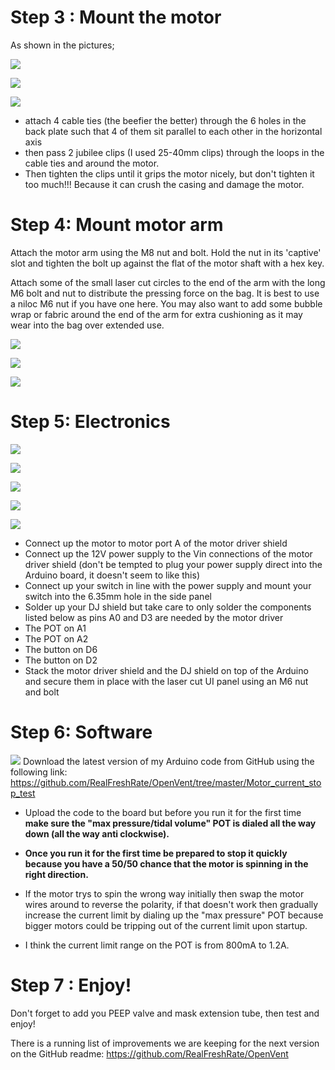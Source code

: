 
# Step 3 : Mount the motor

As shown in the pictures;

![](../img/mount_motor_0.jpg)

![](../img/mount_motor_1.jpg)

![](../img/mount_motor_2.jpg)

- attach 4 cable ties (the beefier the better) through the 6 holes in the back plate such that 4 of them sit parallel to each other in the horizontal axis
- then pass 2 jubilee clips (I used 25-40mm clips) through the loops in the cable ties and around the motor.
- Then tighten the clips until it grips the motor nicely, but don't tighten it too much!!! Because it can crush the casing and damage the motor.

# Step 4: Mount motor arm

Attach the motor arm using the M8 nut and bolt. Hold the nut in its 'captive' slot and tighten the bolt up against the flat of the motor shaft with a hex key.

Attach some of the small laser cut circles to the end of the arm with the long M6 bolt and nut to distribute the pressing force on the bag. It is best to use a niloc M6 nut if you have one here. You may also want to add some bubble wrap or fabric around the end of the arm for extra cushioning as it may wear into the bag over extended use.

![](../img/mount-motor-arm-0.jpg)

![](../img/mount-motor-arm-1.jpg)

![](../img/mount-motor-arm-2.jpg)

# Step 5: Electronics

![](../img/electronics-0.jpg)

![](../img/electronics-1.jpg)

![](../img/electronics-2.jpg)

![](../img/electronics-3.jpg)

![](../img/electronics-4.jpg)

- Connect up the motor to motor port A of the motor driver shield
- Connect up the 12V power supply to the Vin connections of the motor driver shield (don't be tempted to plug your power supply direct into the Arduino board, it doesn't seem to like this)
- Connect up your switch in line with the power supply and mount your switch into the 6.35mm hole in the side panel
- Solder up your DJ shield but take care to only solder the components listed below as pins A0 and D3 are needed by the motor driver
- The POT on A1
- The POT on A2
- The button on D6
- The button on D2
- Stack the motor driver shield and the DJ shield on top of the Arduino and secure them in place with the laser cut UI panel using an M6 nut and bolt


# Step 6: Software

![](../img/software-0.jpg)
Download the latest version of my Arduino code from GitHub using the following link: https://github.com/RealFreshRate/OpenVent/tree/master/Motor_current_stop_test

- Upload the code to the board but before you run it for the first time **make sure the "max pressure/tidal volume" POT is dialed all the way down (all the way anti clockwise).**

- **Once you run it for the first time be prepared to stop it quickly because you have a 50/50 chance that the motor is spinning in the right direction.**
- If the motor trys to spin the wrong way initially then swap the motor wires around to reverse the polarity, if that doesn't work then gradually increase the current limit by dialing up the "max pressure" POT because bigger motors could be tripping out of the current limit upon startup.
-  I think the current limit range on the POT is from 800mA to 1.2A.

# Step 7 :  Enjoy!

Don't forget to add you PEEP valve and mask extension tube, then test and enjoy!

There is a running list of improvements we are keeping for the next version on the GitHub readme: https://github.com/RealFreshRate/OpenVent
